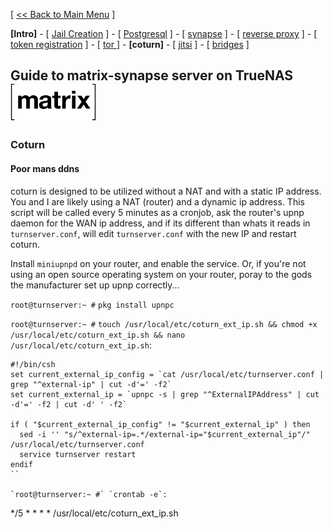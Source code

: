 [ [<< Back to Main Menu](https://github.com/seth586/guides/blob/master/README.md) ]

**[Intro]** - [ [Jail Creation](1_jail.md) ] - [ [Postgresql](2_postgresql.md) ] - [ [synapse](3_synapse.md) ] - [ [reverse proxy](4_nginx.md) ] - [ [token registration](5_registration.md) ] - [ [tor ](6_tor.md)] - **[coturn]** - [ [jitsi](8_jitsi.md) ] - [ [bridges](9_bridges.md) ]

## Guide to matrix-synapse server on TrueNAS ![BSDBTC60.png](images/matrix60.png)

### Coturn

#### Poor mans ddns
coturn is designed to be utilized without a NAT and with a static IP address. You and I are likely using a NAT (router) and a dynamic ip address. This script will be called every 5 minutes as a cronjob, ask the router's upnp daemon for the WAN ip address, and if its different than whats it reads in `turnserver.conf`, will edit `turnserver.conf` with the new IP and restart coturn.

Install `miniupnpd` on your router, and enable the service. Or, if you're not using an open source operating system on your router, poray to the gods the manufacturer set up upnp correctly...

`root@turnserver:~ #` `pkg install upnpc`

`root@turnserver:~ #` `touch /usr/local/etc/coturn_ext_ip.sh && chmod +x /usr/local/etc/coturn_ext_ip.sh && nano /usr/local/etc/coturn_ext_ip.sh`:
```
#!/bin/csh
set current_external_ip_config = `cat /usr/local/etc/turnserver.conf | grep "^external-ip" | cut -d'=' -f2`
set current_external_ip = `upnpc -s | grep "^ExternalIPAddress" | cut -d'=' -f2 | cut -d' ' -f2`

if ( "$current_external_ip_config" != "$current_external_ip" ) then
  sed -i '' "s/^external-ip=.*/external-ip="$current_external_ip"/" /usr/local/etc/turnserver.conf
  service turnserver restart
endif
``

`root@turnserver:~ #` `crontab -e`:
```
*/5  * * * * /usr/local/etc/coturn_ext_ip.sh
```
